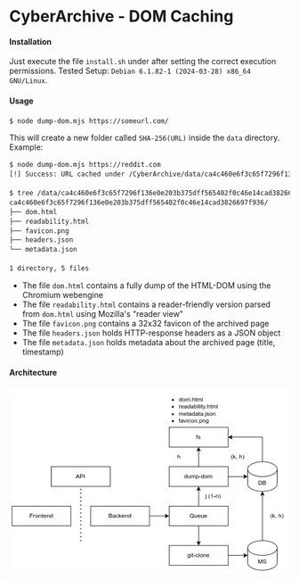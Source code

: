 # CyberArchive - DOM Caching
#### Installation
Just execute the file `install.sh` under after setting the correct execution permissions. Tested Setup: `Debian 6.1.82-1 (2024-03-28) x86_64 GNU/Linux`.

#### Usage
```bash
$ node dump-dom.mjs https://someurl.com/
```
This will create a new folder called `SHA-256(URL)` inside the `data` directory. Example:
```bash
$ node dump-dom.mjs https://reddit.com
[!] Success: URL cached under /CyberArchive/data/ca4c460e6f3c65f7296f136e0e203b375dff565402f0c46e14cad3826697f936/

$ tree /data/ca4c460e6f3c65f7296f136e0e203b375dff565402f0c46e14cad3826697f936/
ca4c460e6f3c65f7296f136e0e203b375dff565402f0c46e14cad3826697f936/
├── dom.html
├── readability.html
├── favicon.png
├── headers.json
└── metadata.json

1 directory, 5 files
```
- The file `dom.html` contains a fully dump of the HTML-DOM using the Chromium webengine
- The file `readability.html` contains a reader-friendly version parsed from `dom.html` using Mozilla's "reader view"
- The file `favicon.png` contains a 32x32 favicon of the archived page
- The file `headers.json` holds HTTP-response headers as a JSON object
- The file `metadata.json` holds metadata about the archived page (title, timestamp)

#### Architecture

![architecture](misc/architecture.png "Architecture")